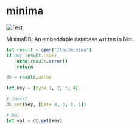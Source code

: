 # minima

![Test](https://github.com/decanus/minima/workflows/Test/badge.svg)

MinimaDB: An embeddable database written in Nim.

```nim
let result = open("/tmp/minima")
if not result.isOk:
    echo result.error()
    return

db = result.value

let key = [byte 1, 2, 3, 4]

# Insert
db.set(key, [byte 4, 3, 2, 1])

# Get
let val = db.get(key)
```
